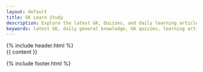 ```yaml
---
layout: default
title: GK Learn Study
description: Explore the latest GK, Quizzes, and daily learning articles from GK Learn Study.
keywords: latest GK, daily general knowledge, GK quizzes, learning articles, current affairs, computer science
---
```


<!DOCTYPE html>
<html lang="en">
<head>
  <meta charset="UTF-8" />
  <meta name="viewport" content="width=device-width, initial-scale=1.0" />
  <title>{{ page.title }} | {{ site.title }}</title>
  <meta name="description" content="{{ page.description | default: site.description }}" />
  <meta name="keywords" content="{{ page.keywords | default: site.keywords }}" />
  <meta name="author" content="Mr. Himanshu Tyagi" />

  <!-- Extra meta -->
  <meta name="robots" content="index, follow" />
  <meta name="copyright" content="© 2024 GK Learn Study" />
  <meta name="msvalidate.01" content="63D3DE99AA18A86BEC082BCA9812780E" />

  <!-- Canonical & alternate -->
  <link rel="canonical" href="{{ page.url | absolute_url }}" />
  <link rel="alternate" hreflang="en-IN" href="{{ page.url | absolute_url }}" />

  <!-- Icons -->
  <link rel="icon" href="{{ '/favicon.ico' | relative_url }}" sizes="any" />
  <link rel="icon" href="{{ '/favicon.svg' | relative_url }}" type="image/svg+xml" />
  <link rel="apple-touch-icon" href="{{ '/favicon.ico' | relative_url }}" />
  <link rel="manifest" href="{{ '/manifest.json' | relative_url }}" />

  <!-- Open Graph -->
  <meta property="og:title" content="{{ page.title }} | GK Learn Study" />
  <meta property="og:description" content="{{ page.description | default: site.description }}" />
  <meta property="og:image" content="https://gklearnstudy.in/GK-Learn-Study.png" />
  <meta property="og:url" content="{{ page.url | absolute_url }}" />
  <meta property="og:type" content="website" />
  <meta property="og:site_name" content="GK Learn Study" />
  <meta property="og:locale" content="en_IN" />

  <!-- Twitter -->
  <meta name="twitter:card" content="summary_large_image" />
  <meta name="twitter:title" content="{{ page.title }}" />
  <meta name="twitter:description" content="{{ page.description | default: site.description }}" />
  <meta name="twitter:image" content="https://gklearnstudy.in/GK-Learn-Study.png" />
  <meta name="twitter:image:alt" content="GK Learn Study - Your gateway to daily knowledge" />

  <!-- CSS -->
  <link rel="stylesheet" href="{{ 'https://gklearnstudy.in/css/theme.css' | relative_url }}" />
  <link rel="stylesheet" href="{{ 'https://gklearnstudy.in/css/main-theme.css' | relative_url }}" />

  <!-- JSON-LD -->
  <script type="application/ld+json">
  {
    "@context": "https://schema.org",
    "@type": "Organization",
    "name": "GK Learn Study",
    "url": "https://gklearnstudy.in/",
    "logo": "https://gklearnstudy.in/GK-Learn-Study.png",
    "sameAs": ["https://www.youtube.com/@GKLearnStudy"]
  }
  </script>
  <script type="application/ld+json">
  {
    "@context": "https://schema.org",
    "@type": "WebSite",
    "name": "GK Learn Study",
    "url": "https://gklearnstudy.in/",
    "potentialAction": {
      "@type": "SearchAction",
      "target": "https://gklearnstudy.in/search?q={search_term_string}",
      "query-input": "required name=search_term_string"
    }
  }
  </script>
</head>
<body>
  {% include header.html %}

  <main class="container">
    {{ content }}
  </main>

  {% include footer.html %}

  <!-- JS -->
  <script src="{{ '/scr/js/common.js' | relative_url }}" defer></script>
  <script src="{{ '/scr/js/app.js' | relative_url }}" defer></script>
  <script src="https://gklearnstudy.in/js/comment.js" defer></script>
</body>
</html>

